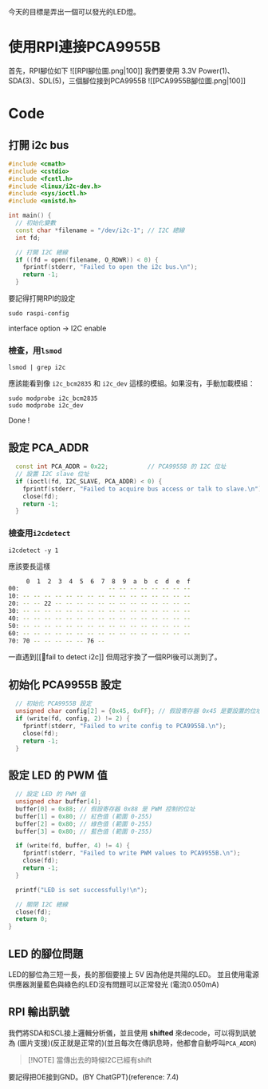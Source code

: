 今天的目標是弄出一個可以發光的LED燈。

# 使用RPI連接PCA9955B
首先，RPI腳位如下
![[RPI腳位圖.png|100]]
我們要使用 3.3V Power(1)、SDA(3)、SDL(5)，三個腳位接到PCA9955B
![[PCA9955B腳位圖.png|100]]
# Code
## 打開 i2c bus
```cpp
#include <cmath>
#include <cstdio>
#include <fcntl.h>
#include <linux/i2c-dev.h>
#include <sys/ioctl.h>
#include <unistd.h>

int main() {
  // 初始化變數
  const char *filename = "/dev/i2c-1"; // I2C 總線
  int fd;

  // 打開 I2C 總線
  if ((fd = open(filename, O_RDWR)) < 0) {
    fprintf(stderr, "Failed to open the i2c bus.\n");
    return -1;
  }
  ```
要記得打開RPI的設定
```
sudo raspi-config
```
interface option → I2C enable
### 檢查，用`lsmod`
```
lsmod | grep i2c
```
應該能看到像 `i2c_bcm2835` 和 `i2c_dev` 這樣的模組。如果沒有，手動加載模組：
```
sudo modprobe i2c_bcm2835
sudo modprobe i2c_dev
```

Done !

## 設定 PCA_ADDR
```cpp
  const int PCA_ADDR = 0x22;           // PCA9955B 的 I2C 位址
  // 設置 I2C slave 位址
  if (ioctl(fd, I2C_SLAVE, PCA_ADDR) < 0) {
    fprintf(stderr, "Failed to acquire bus access or talk to slave.\n");
    close(fd);
    return -1;
  }
```
### 檢查用`i2cdetect`
```
i2cdetect -y 1
```
應該要長這樣
```bash
     0  1  2  3  4  5  6  7  8  9  a  b  c  d  e  f
00:                         -- -- -- -- -- -- -- --
10: -- -- -- -- -- -- -- -- -- -- -- -- -- -- -- --
20: -- -- 22 -- -- -- -- -- -- -- -- -- -- -- -- --
30: -- -- -- -- -- -- -- -- -- -- -- -- -- -- -- --
40: -- -- -- -- -- -- -- -- -- -- -- -- -- -- -- --
50: -- -- -- -- -- -- -- -- -- -- -- -- -- -- -- --
60: -- -- -- -- -- -- -- -- -- -- -- -- -- -- -- --
70: 70 -- -- -- -- -- 76 --
```
一直遇到[[🔴fail to detect i2c]] 但周冠宇換了一個RPI後可以測到了。
## 初始化 PCA9955B 設定
```cpp
  // 初始化 PCA9955B 設定
  unsigned char config[2] = {0x45, 0xFF}; // 假設寄存器 0x45 是要設置的位址
  if (write(fd, config, 2) != 2) {
    fprintf(stderr, "Failed to write config to PCA9955B.\n");
    close(fd);
    return -1;
  }
```

## 設定 LED 的 PWM 值
```cpp
  // 設定 LED 的 PWM 值
  unsigned char buffer[4];
  buffer[0] = 0x88; // 假設寄存器 0x88 是 PWM 控制的位址
  buffer[1] = 0x80; // 紅色值 (範圍 0-255)
  buffer[2] = 0x80; // 綠色值 (範圍 0-255)
  buffer[3] = 0x80; // 藍色值 (範圍 0-255)

  if (write(fd, buffer, 4) != 4) {
    fprintf(stderr, "Failed to write PWM values to PCA9955B.\n");
    close(fd);
    return -1;
  }

  printf("LED is set successfully!\n");

  // 關閉 I2C 總線
  close(fd);
  return 0;
}
```
## LED 的腳位問題
LED的腳位為三短一長，長的那個要接上 5V 因為他是共陽的LED。
並且使用電源供應器測量藍色與綠色的LED沒有問題可以正常發光 (電流0.050mA)

## RPI 輸出訊號
我們將SDA和SCL接上邏輯分析儀，並且使用 **shifted** 來decode，可以得到訊號為
(圖片支援)(反正就是正常的)(並且每次在傳訊息時，他都會自動呼叫`PCA_ADDR`)

> [!NOTE] 當傳出去的時候I2C已經有shift

要記得把OE接到GND。(BY ChatGPT)(reference: 7.4)



